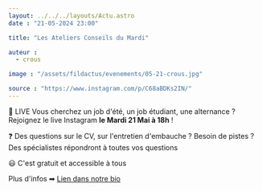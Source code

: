 ```yaml
---
layout: ../../../layouts/Actu.astro
date : "21-05-2024 23:00"

title: "Les Ateliers Conseils du Mardi"

auteur :
  - crous

image : "/assets/fildactus/evenements/05-21-crous.jpg"

source : "https://www.instagram.com/p/C68aBDKs2IN/"
---
```


🔴 LIVE Vous cherchez un job d'été, un job étudiant, une alternance ? Rejoignez le live Instagram __le Mardi 21 Mai à 18h__ !

❓ Des questions sur le CV, sur l'entretien d'embauche ? Besoin de pistes ? Des spécialistes répondront à toutes vos questions

😃 C'est gratuit et accessible à tous

Plus d'infos ➡ [Lien dans notre bio](https://www.crous-paris.fr/evenement/atelier-conseil-du-mardi-21-mai-trouver-un-emploi-ou-une-alternance/)